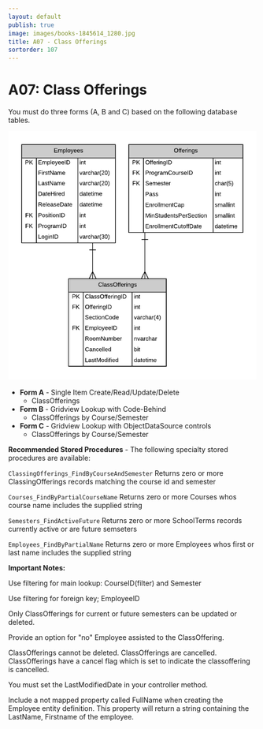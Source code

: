 ```yaml
---
layout: default
publish: true
image: images/books-1845614_1280.jpg
title: A07 - Class Offerings
sortorder: 107
---
```

# A07: Class Offerings

You must do three forms (A, B and C) based on the following database tables.

![](A07.png)

- **Form A** - Single Item Create/Read/Update/Delete
  - ClassOfferings
- **Form B** - Gridview Lookup with Code-Behind
  - ClassOfferings by Course/Semester
- **Form C** - Gridview Lookup with ObjectDataSource controls
  - ClassOfferings by Course/Semester

**Recommended Stored Procedures** - The following specialty stored procedures are available:

`ClassingOfferings_FindByCourseAndSemester` Returns zero or more ClassingOfferings records matching the course id and semester

`Courses_FindByPartialCourseName` Returns zero or more Courses whos course name includes the supplied string

`Semesters_FindActiveFuture` Returns zero or more SchoolTerms records currently active or are future semseters

`Employees_FindByPartialName` Returns zero or more Employees whos first or last name includes the supplied string

**Important Notes:** 

Use filtering for main lookup: CourseID(filter) and Semester

Use filtering for foreign key; EmployeeID

Only ClassOfferings for current or future semesters can be updated or deleted.

Provide an option for "no" Employee assisted to the ClassOffering.

ClassOfferings cannot be deleted. ClassOfferings are cancelled. ClassOfferings have a cancel flag which is set to indicate the classoffering is cancelled.

You must set the LastModifiedDate in your controller method.

Include a not mapped property called FullName when creating the Employee entity definition. This property will return a string containing the LastName, Firstname of the employee.
